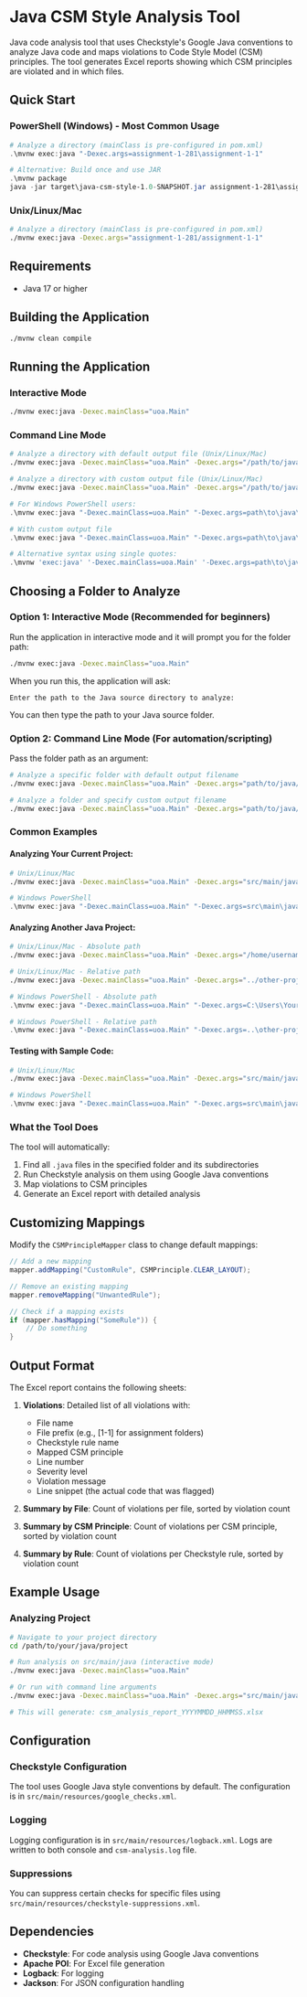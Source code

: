 # Java CSM Style Analysis Tool

Java code analysis tool that uses Checkstyle's Google Java conventions to analyze Java code and maps violations to Code Style Model (CSM) principles. The tool generates Excel reports showing which CSM principles are violated and in which files.

## Quick Start

### PowerShell (Windows) - Most Common Usage

```powershell
# Analyze a directory (mainClass is pre-configured in pom.xml)
.\mvnw exec:java "-Dexec.args=assignment-1-281\assignment-1-1"

# Alternative: Build once and use JAR
.\mvnw package
java -jar target\java-csm-style-1.0-SNAPSHOT.jar assignment-1-281\assignment-1-1
```

### Unix/Linux/Mac

```bash
# Analyze a directory (mainClass is pre-configured in pom.xml)
./mvnw exec:java -Dexec.args="assignment-1-281/assignment-1-1"
```

## Requirements

- Java 17 or higher

## Building the Application

```bash
./mvnw clean compile
```

## Running the Application

### Interactive Mode

```bash
./mvnw exec:java -Dexec.mainClass="uoa.Main"
```

### Command Line Mode

```bash
# Analyze a directory with default output file (Unix/Linux/Mac)
./mvnw exec:java -Dexec.mainClass="uoa.Main" -Dexec.args="/path/to/java/source"

# Analyze a directory with custom output file (Unix/Linux/Mac)
./mvnw exec:java -Dexec.mainClass="uoa.Main" -Dexec.args="/path/to/java/source custom_report.xlsx"
```

```powershell
# For Windows PowerShell users:
.\mvnw exec:java "-Dexec.mainClass=uoa.Main" "-Dexec.args=path\to\java\source"

# With custom output file
.\mvnw exec:java "-Dexec.mainClass=uoa.Main" "-Dexec.args=path\to\java\source custom_report.xlsx"

# Alternative syntax using single quotes:
.\mvnw 'exec:java' '-Dexec.mainClass=uoa.Main' '-Dexec.args=path\to\java\source'
```

## Choosing a Folder to Analyze

### Option 1: Interactive Mode (Recommended for beginners)

Run the application in interactive mode and it will prompt you for the folder path:

```bash
./mvnw exec:java -Dexec.mainClass="uoa.Main"
```

When you run this, the application will ask:

```
Enter the path to the Java source directory to analyze:
```

You can then type the path to your Java source folder.

### Option 2: Command Line Mode (For automation/scripting)

Pass the folder path as an argument:

```bash
# Analyze a specific folder with default output filename
./mvnw exec:java -Dexec.mainClass="uoa.Main" -Dexec.args="path/to/java/source"

# Analyze a folder and specify custom output filename
./mvnw exec:java -Dexec.mainClass="uoa.Main" -Dexec.args="path/to/java/source my_report.xlsx"
```

### Common Examples

#### Analyzing Your Current Project:

```bash
# Unix/Linux/Mac
./mvnw exec:java -Dexec.mainClass="uoa.Main" -Dexec.args="src/main/java"
```

```powershell
# Windows PowerShell
.\mvnw exec:java "-Dexec.mainClass=uoa.Main" "-Dexec.args=src\main\java"
```

#### Analyzing Another Java Project:

```bash
# Unix/Linux/Mac - Absolute path
./mvnw exec:java -Dexec.mainClass="uoa.Main" -Dexec.args="/home/username/projects/SomeJavaProject/src/main/java"

# Unix/Linux/Mac - Relative path
./mvnw exec:java -Dexec.mainClass="uoa.Main" -Dexec.args="../other-project/src/main/java"
```

```powershell
# Windows PowerShell - Absolute path
.\mvnw exec:java "-Dexec.mainClass=uoa.Main" "-Dexec.args=C:\Users\YourName\Documents\SomeJavaProject\src\main\java"

# Windows PowerShell - Relative path
.\mvnw exec:java "-Dexec.mainClass=uoa.Main" "-Dexec.args=..\other-project\src\main\java"
```

#### Testing with Sample Code:

```bash
# Unix/Linux/Mac
./mvnw exec:java -Dexec.mainClass="uoa.Main" -Dexec.args="src/main/java/uoa/sample"
```

```powershell
# Windows PowerShell
.\mvnw exec:java "-Dexec.mainClass=uoa.Main" "-Dexec.args=src\main\java\uoa\sample"
```

### What the Tool Does

The tool will automatically:

1. Find all `.java` files in the specified folder and its subdirectories
2. Run Checkstyle analysis on them using Google Java conventions
3. Map violations to CSM principles
4. Generate an Excel report with detailed analysis

## Customizing Mappings

Modify the `CSMPrincipleMapper` class to change default mappings:

```java
// Add a new mapping
mapper.addMapping("CustomRule", CSMPrinciple.CLEAR_LAYOUT);

// Remove an existing mapping
mapper.removeMapping("UnwantedRule");

// Check if a mapping exists
if (mapper.hasMapping("SomeRule")) {
    // Do something
}
```

## Output Format

The Excel report contains the following sheets:

1. **Violations**: Detailed list of all violations with:

   - File name
   - File prefix (e.g., [1-1] for assignment folders)
   - Checkstyle rule name
   - Mapped CSM principle
   - Line number
   - Severity level
   - Violation message
   - Line snippet (the actual code that was flagged)

2. **Summary by File**: Count of violations per file, sorted by violation count

3. **Summary by CSM Principle**: Count of violations per CSM principle, sorted by violation count

4. **Summary by Rule**: Count of violations per Checkstyle rule, sorted by violation count

## Example Usage

### Analyzing Project

```bash
# Navigate to your project directory
cd /path/to/your/java/project

# Run analysis on src/main/java (interactive mode)
./mvnw exec:java -Dexec.mainClass="uoa.Main"

# Or run with command line arguments
./mvnw exec:java -Dexec.mainClass="uoa.Main" -Dexec.args="src/main/java"

# This will generate: csm_analysis_report_YYYYMMDD_HHMMSS.xlsx
```

## Configuration

### Checkstyle Configuration

The tool uses Google Java style conventions by default. The configuration is in `src/main/resources/google_checks.xml`.

### Logging

Logging configuration is in `src/main/resources/logback.xml`. Logs are written to both console and `csm-analysis.log` file.

### Suppressions

You can suppress certain checks for specific files using `src/main/resources/checkstyle-suppressions.xml`.

## Dependencies

- **Checkstyle**: For code analysis using Google Java conventions
- **Apache POI**: For Excel file generation
- **Logback**: For logging
- **Jackson**: For JSON configuration handling
